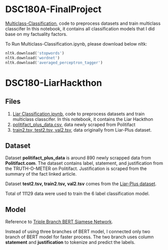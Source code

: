 # DSC180A-FinalProject
[Multiclass-Classification](https://github.com/Cyl200215/DSC180A-FinalProject/blob/main/Multiclass_Classification.ipynb), code to preprocess datasets and train multiclass classcifer
In this notebook, it contains all classification models that I did base on my factuality factors.

To Run Multiclass-Classification.ipynb, please download below nltk:
```python
nltk.download('stopwords')
nltk.download('wordnet')
nltk.download('averaged_perceptron_tagger')
```

# DSC180-LiarHackthon

## Files
1. [Liar Classification.ipynb](https://github.com/Cyl200215/DSC180A-FinalProject/blob/main/Liar%20Classification.ipynb), code to preprocess datasets and train multiclass classcifer.
In this notebook, it contains the Liar Hackthon 
2. [politifact_plus_data.csv](https://github.com/Cyl200215/DSC180A-FinalProject/blob/main/datasets/politifact_plus_data.csv), data newly scraped from Politifact
3. [train2.tsv, test2.tsv, val2.tsv](https://github.com/Cyl200215/DSC180A-FinalProject/blob/main/datasets/train2.tsv), data originally from Liar-Plus dataset. 

## Dataset 
Dataset **politifact_plus_data** is around 890 newly scrapped data from **Politifact.com**. The dataset contains label, statement, and justification from the TRUTH-O-METER on Politifact. Justification is scraped from the summary of the fact linked article. <br>

Dataset **test2.tsv, train2.tsv, val2.tsv** comes from the [Liar-Plus dataset](https://github.com/Tariq60/LIAR-PLUS). <br>

Total of 11129 data were used to train the 6 label classification model. <br>

## Model 
Reference to [Triple Branch BERT Siamese Network](https://github.com/manideep2510/siamese-BERT-fake-news-detection-LIAR). <br>

Instead of using three branches of BERT model, I connected only two branch of BERT model for faster process. The two branch uses column **statement** and **justification** to tokenize and predict the labels.
